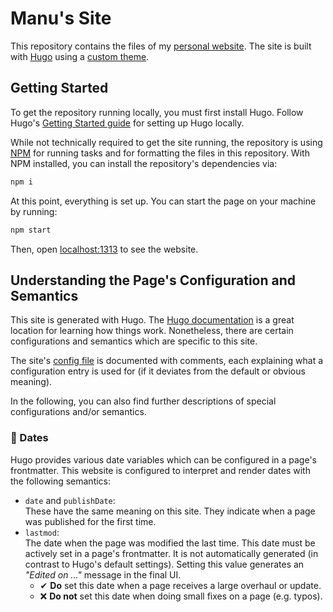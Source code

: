 # Manu's Site

This repository contains the files of my [personal website](https://www.manuelroemer.com).
The site is built with [Hugo](https://gohugo.io) using a [custom theme](./layouts).

## Getting Started

To get the repository running locally, you must first install Hugo.
Follow Hugo's [Getting Started guide](https://gohugo.io/getting-started/) for setting up Hugo
locally.

While not technically required to get the site running, the repository is using
[NPM](https://www.npmjs.com/) for running tasks and for formatting the files in this repository.
With NPM installed, you can install the repository's dependencies via:

```sh
npm i
```

At this point, everything is set up.
You can start the page on your machine by running:

```sh
npm start
```

Then, open [localhost:1313](localhost:1313) to see the website.

## Understanding the Page's Configuration and Semantics

This site is generated with Hugo. The [Hugo documentation](https://gohugo.io) is a great
location for learning how things work.
Nonetheless, there are certain configurations and semantics which are specific to this site.

The site's [config file](./config.yaml) is documented with comments, each explaining what a
configuration entry is used for (if it deviates from the default or obvious meaning).

In the following, you can also find further descriptions of special configurations and/or
semantics.

### 📅 Dates

Hugo provides various date variables which can be configured in a page's frontmatter.
This website is configured to interpret and render dates with the following semantics:

- `date` and `publishDate`:  
  These have the same meaning on this site. They indicate when a page was published for the first time.
- `lastmod`:  
  The date when the page was modified the last time.
  This date must be actively set in a page's frontmatter. It is not automatically generated
  (in contrast to Hugo's default settings).
  Setting this value generates an _"Edited on ..."_ message in the final UI.
  - ✔ **Do** set this date when a page receives a large overhaul or update.
  - ❌ **Do not** set this date when doing small fixes on a page (e.g. typos).
